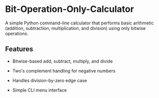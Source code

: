 # Bit-Operation-Only-Calculator
A simple Python command-line calculator that performs basic arithmetic (addition, subtraction, multiplication, and division) using only bitwise operations.

## Features

* Bitwise-based add, subtract, multiply, and divide

* Two's complement handling for negative numbers

* Handles division-by-zero edge case

* Simple CLI menu interface
